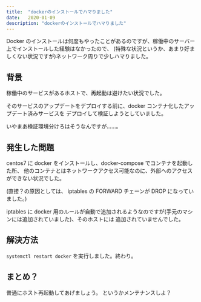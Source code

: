 ```yaml
---
title:  "dockerのインストールでハマりました"
date:   2020-01-09
description: "dockerのインストールでハマりました"
---
```


Docker のインストールは何度もやったことがあるのですが、稼働中のサーバー上でインストールした経験はなかったので、
(特殊な状況というか、あまり好ましくない状況ですが)ネットワーク周りで少しハマりました。

## 背景

稼働中のサービスがあるホストで、再起動は避けたい状況でした。

そのサービスのアップデートをデプロイする前に、docker コンテナ化したアップデート済みサービスを
デプロイして検証しようとしていました。

いやまあ検証環境分けろはそうなんですが……。

## 発生した問題

centos7 に docker をインストールし、docker-compose でコンテナを起動した所、
他のコンテナとはネットワークアクセス可能なのに、外部へのアクセスができない状況でした。

(直接？の原因としては、 iptables の FORWARD チェーンが DROP になっていました。)

iptables に docker 用のルールが自動で追加されるようなのですが(手元のマシンには追加されていました)、そのホストには
追加されていませんでした。

## 解決方法

`systemctl restart docker` を実行しました。終わり。

## まとめ？

普通にホスト再起動してあげましょう。
というかメンテナンスしよ？
